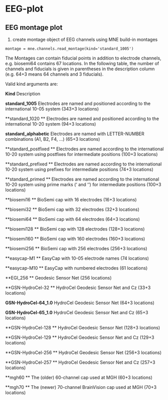 # EEG-plot

## EEG montage plot

1. create montage object of EEG channels using MNE build-in montages

```
montage = mne.channels.read_montage(kind='standard_1005')
```

The Montages can contain fiducial points in addition to electrode channels, e.g. biosemi64 contains 67 locations. In the following table, the number of channels and fiducials is given in parentheses in the description column (e.g. 64+3 means 64 channels and 3 fiducials).

Valid kind arguments are:

**Kind**                      Description

**standard_1005**         Electrodes are named and positioned according to the international 10-05 system (343+3 locations)

**standard_1020      **        Electrodes are named and positioned according to the international 10-20 system (94+3 locations)

**standard_alphabetic**        Electrodes are named with LETTER-NUMBER combinations (A1, B2, F4, …) (65+3 locations)

**standard_postfixed **        Electrodes are named according to the international 10-20 system using postfixes for intermediate positions (100+3 locations)

**standard_prefixed  **        Electrodes are named according to the international 10-20 system using prefixes for intermediate positions (74+3 locations)

**standard_primed    **        Electrodes are named according to the international 10-20 system using prime marks (‘ and ‘’) for intermediate positions (100+3 locations)

**biosemi16          **        BioSemi cap with 16 electrodes (16+3 locations)

**biosemi32          **        BioSemi cap with 32 electrodes (32+3 locations)

**biosemi64          **        BioSemi cap with 64 electrodes (64+3 locations)

**biosemi128         **        BioSemi cap with 128 electrodes (128+3 locations)

**biosemi160         **        BioSemi cap with 160 electrodes (160+3 locations)

**biosemi256         **        BioSemi cap with 256 electrodes (256+3 locations)

**easycap-M1         **        EasyCap with 10-05 electrode names (74 locations)

**easycap-M10        **        EasyCap with numbered electrodes (61 locations)

**EGI_256            **        Geodesic Sensor Net (256 locations)

**GSN-HydroCel-32    **        HydroCel Geodesic Sensor Net and Cz (33+3 locations)

**GSN-HydroCel-64_1.0**        HydroCel Geodesic Sensor Net (64+3 locations)

**GSN-HydroCel-65_1.0**        HydroCel Geodesic Sensor Net and Cz (65+3 locations)

**GSN-HydroCel-128   **        HydroCel Geodesic Sensor Net (128+3 locations)

**GSN-HydroCel-129   **        HydroCel Geodesic Sensor Net and Cz (129+3 locations)

**GSN-HydroCel-256   **        HydroCel Geodesic Sensor Net (256+3 locations)

**GSN-HydroCel-257   **        HydroCel Geodesic Sensor Net and Cz (257+3 locations)

**mgh60              **        The (older) 60-channel cap used at MGH (60+3 locations)

**mgh70              **        The (newer) 70-channel BrainVision cap used at MGH (70+3 locations)
